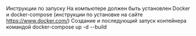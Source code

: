 Инструкции по запуску
На компьютере должен быть установлен Docker и docker-compose (инструкции по установке на сайте https://www.docker.com/)
Создание и последующий запуск контейнера командой docker-compose up -d --build
